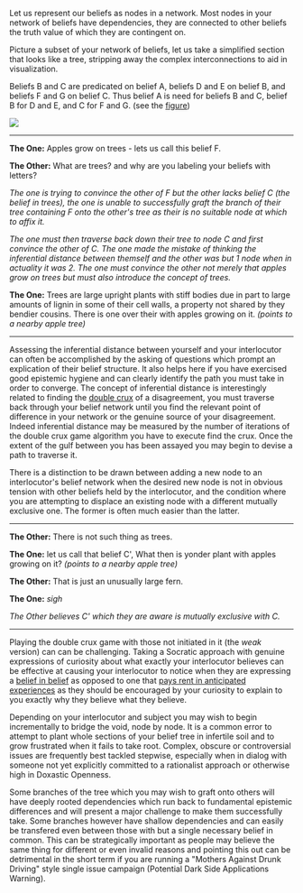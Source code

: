 Let us represent our beliefs as nodes in a network. Most nodes in your network of beliefs have dependencies, they are connected to other beliefs the truth value of which they are contingent on.

Picture a subset of your network of beliefs, let us take a simplified section that looks like a tree, stripping away the complex interconnections to aid in visualization. 

Beliefs B and C are predicated on belief A, beliefs D and E on belief B, and beliefs F and G on belief C. Thus belief A is need for beliefs B and C, belief B for D and E, and C for F and G. (see the [figure](https://raw.githubusercontent.com/RichardJActon/RichardJActon.github.io/master/images/inferencialDistance.png))

![](https://raw.githubusercontent.com/RichardJActon/RichardJActon.github.io/master/images/inferencialDistance.png)

---

__The One:__ Apples grow on trees - lets us call this belief F.

__The Other:__ What are trees? and why are you labeling your beliefs with letters?

*The one is trying to convince the other of F but the other lacks belief C (the belief in trees), the one is unable to successfully graft the branch of their tree containing F onto the other's tree as their is no suitable node at which to affix it.*

*The one must then traverse back down their tree to node C and first convince the other of C. The one made the mistake of thinking the inferential distance between themself and the other was but 1 node when in actuality it was 2. The one must convince the other not merely that apples grow on trees but must also introduce the concept of trees.*

__The One:__ Trees are large upright plants with stiff bodies due in part to large amounts of lignin in some of their cell walls, a property not shared by they bendier cousins. There is one over their with apples growing on it. *(points to a nearby apple tree)*

---

Assessing the inferential distance between yourself and your interlocutor can often be accomplished by the asking of questions which prompt an explication of their belief structure. It also helps here if you have exercised good epistemic hygiene and can clearly identify the path you must take in order to converge. The concept of inferential distance is interestingly related to finding the [double crux](https://www.lesserwrong.com/posts/exa5kmvopeRyfJgCy/double-crux-a-strategy-for-resolving-disagreement) of a disagreement, you must traverse back through your belief network until you find the relevant point of difference in your network or the genuine source of your disagreement. Indeed inferential distance may be measured by the number of iterations of the double crux game algorithm you have to execute find the crux. Once the extent of the gulf between you has been assayed you may begin to devise a path to traverse it.

There is a distinction to be drawn between adding a new node to an interlocutor's belief network when the desired new node is not in obvious tension with other beliefs held by the interlocutor, and the condition where you are attempting to displace an existing node with a different mutually exclusive one. The former is often much easier than the latter.

---

__The Other:__ There is not such thing as trees.

__The One:__ let us call that belief C', What then is yonder plant with apples growing on it? *(points to a nearby apple tree)*

__The Other:__ That is just an unusually large fern.

__The One:__ *sigh*

*The Other believes C' which they are aware is mutually exclusive with C.*

---

Playing the double crux game with those not initiated in it (the *weak* version) can can be challenging. Taking a Socratic approach with genuine expressions of curiosity about what exactly your interlocutor believes can be effective at causing your interlocutor to notice when they are expressing a [belief in belief](https://www.lesserwrong.com/posts/CqyJzDZWvGhhFJ7dY/belief-in-belief) as opposed to one that [pays rent in anticipated experiences](https://www.lesserwrong.com/posts/rB4sLpRcRPWJyDXQj/making-beliefs-pay-rent-in-anticipated-experiences-exercises) as they should be encouraged by your curiosity to explain to you exactly why they believe what they believe. 

Depending on your interlocutor and subject you may wish to begin incrementally to bridge the void, node by node. It is a common error to attempt to plant whole sections of your belief tree in infertile soil and to grow frustrated when it fails to take root. Complex, obscure or controversial issues are frequently best tackled stepwise, especially when in dialog with someone not yet explicitly committed to a rationalist approach or otherwise high in Doxastic Openness. 

Some branches of the tree which you may wish to graft onto others will have deeply rooted dependencies which run back to fundamental epistemic differences and will present a major challenge to make them successfully take. Some branches however have shallow dependencies and can easily be transfered even between those with but a single necessary belief in common. This can be strategically important as people may believe the same thing for different or even invalid reasons and pointing this out can be detrimental in the short term if you are running a "Mothers Against Drunk Driving" style single issue campaign (Potential Dark Side Applications Warning).

